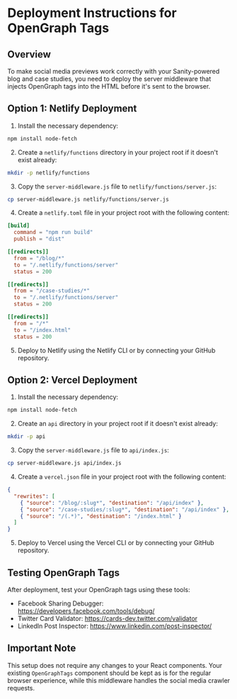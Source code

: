 
# Deployment Instructions for OpenGraph Tags

## Overview
To make social media previews work correctly with your Sanity-powered blog and case studies, you need to deploy the server middleware that injects OpenGraph tags into the HTML before it's sent to the browser.

## Option 1: Netlify Deployment

1. Install the necessary dependency:
```bash
npm install node-fetch
```

2. Create a `netlify/functions` directory in your project root if it doesn't exist already:
```bash
mkdir -p netlify/functions
```

3. Copy the `server-middleware.js` file to `netlify/functions/server.js`:
```bash
cp server-middleware.js netlify/functions/server.js
```

4. Create a `netlify.toml` file in your project root with the following content:
```toml
[build]
  command = "npm run build"
  publish = "dist"

[[redirects]]
  from = "/blog/*"
  to = "/.netlify/functions/server"
  status = 200

[[redirects]]
  from = "/case-studies/*"
  to = "/.netlify/functions/server"
  status = 200

[[redirects]]
  from = "/*"
  to = "/index.html"
  status = 200
```

5. Deploy to Netlify using the Netlify CLI or by connecting your GitHub repository.

## Option 2: Vercel Deployment

1. Install the necessary dependency:
```bash
npm install node-fetch
```

2. Create an `api` directory in your project root if it doesn't exist already:
```bash
mkdir -p api
```

3. Copy the `server-middleware.js` file to `api/index.js`:
```bash
cp server-middleware.js api/index.js
```

4. Create a `vercel.json` file in your project root with the following content:
```json
{
  "rewrites": [
    { "source": "/blog/:slug*", "destination": "/api/index" },
    { "source": "/case-studies/:slug*", "destination": "/api/index" },
    { "source": "/(.*)", "destination": "/index.html" }
  ]
}
```

5. Deploy to Vercel using the Vercel CLI or by connecting your GitHub repository.

## Testing OpenGraph Tags

After deployment, test your OpenGraph tags using these tools:
- Facebook Sharing Debugger: https://developers.facebook.com/tools/debug/
- Twitter Card Validator: https://cards-dev.twitter.com/validator
- LinkedIn Post Inspector: https://www.linkedin.com/post-inspector/

## Important Note

This setup does not require any changes to your React components. Your existing `OpenGraphTags` component should be kept as is for the regular browser experience, while this middleware handles the social media crawler requests.
